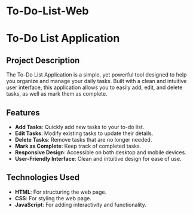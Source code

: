 # To-Do-List-Web
# To-Do List Application

## Project Description

The To-Do List Application is a simple, yet powerful tool designed to help you organize and manage your daily tasks. Built with a clean and intuitive user interface, this application allows you to easily add, edit, and delete tasks, as well as mark them as complete.

## Features

- **Add Tasks**: Quickly add new tasks to your to-do list.
- **Edit Tasks**: Modify existing tasks to update their details.
- **Delete Tasks**: Remove tasks that are no longer needed.
- **Mark as Complete**: Keep track of completed tasks.
- **Responsive Design**: Accessible on both desktop and mobile devices.
- **User-Friendly Interface**: Clean and intuitive design for ease of use.

## Technologies Used

- **HTML**: For structuring the web page.
- **CSS**: For styling the web page.
- **JavaScript**: For adding interactivity and functionality.
